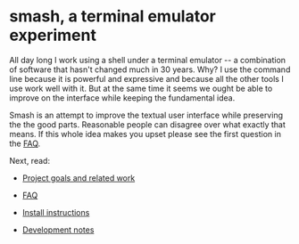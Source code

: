 # smash, a terminal emulator experiment

All day long I work using a shell under a terminal emulator -- a combination of
software that hasn't changed much in 30 years. Why? I use the command line
because it is powerful and expressive and because all the other tools I use work
well with it. But at the same time it seems we ought be able to improve on the
interface while keeping the fundamental idea.

Smash is an attempt to improve the textual user interface while preserving the
the good parts. Reasonable people can disagree over what exactly that means. If
this whole idea makes you upset please see the first question in the
[FAQ](docs/faq.md).

Next, read:

- [Project goals and related work](docs/goals.md)
- [FAQ](docs/faq.md)

- [Install instructions](docs/install.md)
- [Development notes](docs/development.md)
